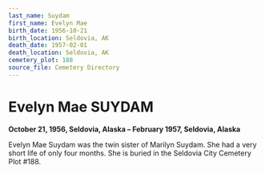 ```yaml
---
last_name: Suydam
first_name: Evelyn Mae
birth_date: 1956-10-21
birth_location: Seldovia, AK
death_date: 1957-02-01
death_location: Seldovia, AK
cemetery_plot: 188
source_file: Cemetery Directory
---
```

# Evelyn Mae SUYDAM

**October 21, 1956, Seldovia, Alaska – February 1957, Seldovia, Alaska**

Evelyn Mae Suydam was the twin sister of Marilyn Suydam. She had a very
short life of only four months. She is buried in the Seldovia City
Cemetery Plot \#188.
